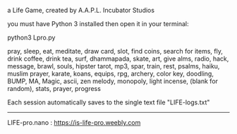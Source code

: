 a Life Game, created by A.A.P.L. 
Incubator Studios

you must have Python 3 installed then open it in your terminal:

python3 Lpro.py


pray, sleep, eat, meditate, draw card, slot, find coins, search for items, fly, drink coffee, drink tea, surf, dhammapada, skate, art, give alms, radio, hack, message, brawl, souls, hipster tarot, mp3, spar, train, rest, psalms, haiku, muslim prayer, karate, koans, equips, rpg, archery, color key, doodling, BUMP, MA, Magic, ascii, zen melody, monopoly, light incense, (blank for random), stats, prayer, progress

Each session automatically saves to the single text file "LIFE-logs.txt"

-----------------------------------------------------------------------

LIFE-pro.nano : https://is-life-pro.weebly.com
